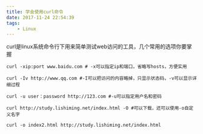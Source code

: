 ```yaml
---
title: 学会使用curl命令
date: 2017-11-24 22:54:39
tags:
	- Linux
---
```


curl是linux系统命令行下用来简单测试web访问的工具，几个常用的选项你要掌握

	curl -xip:port www.baidu.com # -x可以指定ip和端口，省略写hosts，方便实用

	curl -Iv http://www.qq.com #-I可以把访问的内容略掉，只显示状态码，-v可以显示详细过程

	curl -u user：password http://123.com #-u可以指定用户名和密码

	curl http://study.lishiming.net/index.html -O #可以下载，还可以使用-o自定义名字
	
	curl -o index2.html http://study.lishiming.net/index.html